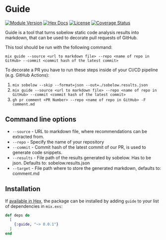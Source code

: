 # Guide

[![Module Version](https://img.shields.io/hexpm/v/guide.svg)](https://hex.pm/packages/guide)
[![Hex Docs](https://img.shields.io/badge/hex-docs-lightgreen.svg)](https://hexdocs.pm/guide/)
[![License](https://img.shields.io/hexpm/l/guide.svg)](https://hex.pm/packages/guide)
[![Coverage Status](https://coveralls.io/repos/github/badazz91/guide/badge.svg?branch=main)](https://coveralls.io/github/badazz91/guide?branch=main)

Guide is a tool that turns sobelow static code analysis results into
markdown, that can be used to decorate pull requests of GitHub.

This tool should be run with the following command:

```
mix guide --source <url to markdown file> --repo <name of repo in GitHub> --commit <commit hash of the latest commit>
```

To decorate a PR you have to run these steps inside of your CI/CD pipeline (e.g. GitHub Actions):

1. `mix sobelow --skip --format=json --out=./sobelow.results.json`
2. `mix guide --source <url to markdown file> --repo <name of repo in GitHub> --commit <commit hash of the latest commit>`
3. `gh pr comment <PR Number> --repo <name of repo in GitHub> -F comment.md`

## Command line options

- `--source` - URL to markdown file, where recommendations can be extracted from.
- `--repo` - Specify the name of your repository
- `--commit` - Commit hash of the latest commit of our PR, is used to generate code snippets.
- `--results` - File path of the results generated by sobelow. Has to be json. Defaults to: sobelow.results.json
- `--target` - File path where to store the generated markdown, defaults to: comment.md

## Installation

If [available in Hex](https://hex.pm/docs/publish), the package can be installed
by adding `guide` to your list of dependencies in `mix.exs`:

```elixir
def deps do
  [
    {:guide, "~> 0.0.1"}
  ]
end
```
